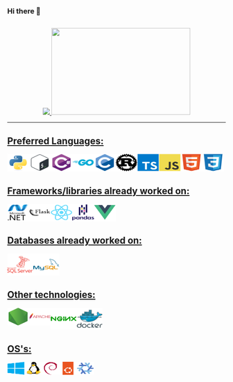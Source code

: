 ### Hi there 👋

<!--
**nuno-src/nuno-src** is a ✨ _special_ ✨ repository because its `README.md` (this file) appears on your GitHub profile.

Here are some ideas to get you started:

- 🔭 I’m currently working on ...
- 🌱 I’m currently learning C#
- -->

##
<!--
- 👯 I’m looking to collaborate on ...
- 🤔 I’m looking for help with ...
- 💬 Ask me about ...
- 📫 How to reach me: ...
- 😄 Pronouns: ...
- ⚡ Fun fact: ...
-->


<div align="center">
  <a href="https://github.com/nvn0">
  <img height="200em" src="https://github-readme-stats.vercel.app/api?username=nvn0&show_icons=true&theme=dark&include_all_commits=true&count_private=true"/>
  <img height="200em" width="320em" src="https://github-readme-stats.vercel.app/api/top-langs/?username=nvn0&layout=compact&langs_count=8&theme=dark"/>
</div>
  
---  
  
##  Preferred Languages:
  

  <img align="left" alt="Nuno-Python" height="40" width="50" src="https://raw.githubusercontent.com/devicons/devicon/master/icons/python/python-original.svg">
  <img align="left" alt="Nuno-Bash" height="40" width="50" src="https://raw.githubusercontent.com/devicons/devicon/master/icons/bash/bash-original.svg">
  <img align="left" alt="Nuno-Csharp" height="40" width="50" src="https://raw.githubusercontent.com/devicons/devicon/master/icons/csharp/csharp-original.svg">
  <img align="left" alt="Nuno-Go" height="40" width="50" src="https://raw.githubusercontent.com/devicons/devicon/master/icons/go/go-original-wordmark.svg">
  <img align="left" alt="Nuno-C" height="40" width="50" src="https://raw.githubusercontent.com/devicons/devicon/master/icons/c/c-original.svg">
  <img align="left" alt="Nuno-Rust" height="40" width="50" src="https://raw.githubusercontent.com/devicons/devicon/master/icons/rust/rust-original.svg">
  <img align="left" alt="Nuno-Ts" height="40" width="50" src="https://raw.githubusercontent.com/devicons/devicon/master/icons/typescript/typescript-original.svg">
  <img align="left" alt="Nuno-Js" height="40" width="50" src="https://raw.githubusercontent.com/devicons/devicon/master/icons/javascript/javascript-original.svg">
  
  


  <img align="left" alt="Nuno-HTML" height="40" width="50" src="https://raw.githubusercontent.com/devicons/devicon/master/icons/html5/html5-original.svg">
  <img align="leftr" alt="Nuno-CSS" height="40" width="50" src="https://raw.githubusercontent.com/devicons/devicon/master/icons/css3/css3-original.svg">
  
<!--
  <img align="left" alt="Nuno-Kotlin" height="40" width="50" src="https://raw.githubusercontent.com/devicons/devicon/master/icons/kotlin/kotlin-original.svg">
  <img align="center" alt="Nuno-Lua" height="40" width="50" src="https://raw.githubusercontent.com/devicons/devicon/master/icons/lua/lua-original.svg">
  <img align="center" alt="Nuno-Dart" height="30" width="40" src="https://raw.githubusercontent.com/devicons/devicon/master/icons/dart/dart-original.svg">
  <img align="center" alt="Nuno-C++" height="30" width="40" src="https://raw.githubusercontent.com/devicons/devicon/master/icons/cplusplus/cplusplus-original.svg">
  
  -->

  ##  Frameworks/libraries already worked on:

  <img align="left" alt="Nuno-dotnet" height="40" width="50" src="https://raw.githubusercontent.com/devicons/devicon/master/icons/dot-net/dot-net-original-wordmark.svg">
  <img align="left" alt="Nuno-Flask" height="40" width="50" src="https://raw.githubusercontent.com/devicons/devicon/master/icons/flask/flask-original-wordmark.svg">
  <img align="left" alt="Nuno-React" height="40" width="50" src="https://raw.githubusercontent.com/devicons/devicon/master/icons/react/react-original.svg">
  <img align="left" alt="Nuno-Pandas" height="40" width="50" src="https://raw.githubusercontent.com/devicons/devicon/master/icons/pandas/pandas-original-wordmark.svg">
  <img align="leftr" alt="Nuno-Vue" height="40" width="50" src="https://raw.githubusercontent.com/devicons/devicon/master/icons/vuejs/vuejs-original.svg">
  
  <!--
  <img align="left" alt="Nuno-Flutter" height="30" width="40" src="https://raw.githubusercontent.com/devicons/devicon/master/icons/flutter/flutter-original.svg">
  <img align="leftr" alt="Nuno-Django" height="30" width="40" src="https://raw.githubusercontent.com/devicons/devicon/master/icons/django/django-original.svg">
  
  <img align="left" alt="Nuno-Xamarin" height="40" width="50" src="https://raw.githubusercontent.com/devicons/devicon/master/icons/xamarin/xamarin-original-wordmark.svg">
-->
  
  
  ## Databases already worked on:
  
  <img align="left" alt="Nuno-mssqlserver" height="50" width="60" src="https://github.com/devicons/devicon/blob/master/icons/microsoftsqlserver/microsoftsqlserver-plain-wordmark.svg">
  <img align="leftr" alt="Nuno-mysql" height="50" width="60" src="https://raw.githubusercontent.com/devicons/devicon/master/icons/mysql/mysql-original-wordmark.svg">
  
  <!--
  <img align="left" alt="Nuno-mdb" height="30" width="40" src="https://raw.githubusercontent.com/devicons/devicon/master/icons/mongodb/mongodb-original-wordmark.svg">
  -->
  
  
  ## Other technologies:
  
  <img align="left" alt="Nuno-nodejs" height="40" width="50" src="https://raw.githubusercontent.com/devicons/devicon/master/icons/nodejs/nodejs-original.svg">
  <img align="left" alt="Nuno-apache" height="40" width="50" src="https://raw.githubusercontent.com/devicons/devicon/master/icons/apache/apache-original-wordmark.svg">
  <img align="left" alt="Nuno-nginx" height="50" width="60" src="https://raw.githubusercontent.com/devicons/devicon/master/icons/nginx/nginx-original.svg">
  <img align="leftr" alt="Nuno-docker" height="50" width="60" src="https://raw.githubusercontent.com/devicons/devicon/master/icons/docker/docker-original-wordmark.svg">
  
  
  ## OS's:
  
  <img align="left" alt="Nuno-Windows" height="30" width="40" src="https://raw.githubusercontent.com/devicons/devicon/master/icons/windows8/windows8-original.svg">
  <img align="left" alt="Nuno-Linux" height="30" width="40" src="https://raw.githubusercontent.com/devicons/devicon/master/icons/linux/linux-original.svg">
  <img align="left" alt="Nuno-Debian" height="30" width="40" src="https://raw.githubusercontent.com/devicons/devicon/master/icons/debian/debian-plain.svg">
  <img align="left" alt="Nuno-Ubuntu" height="30" width="40" src="https://raw.githubusercontent.com/devicons/devicon/master/icons/ubuntu/ubuntu-original.svg">
  <img align="leftr" alt="Nuno-NixOS" height="30" width="40" src="https://raw.githubusercontent.com/devicons/devicon/master/icons/nixos/nixos-original.svg">
  
 

  
 

